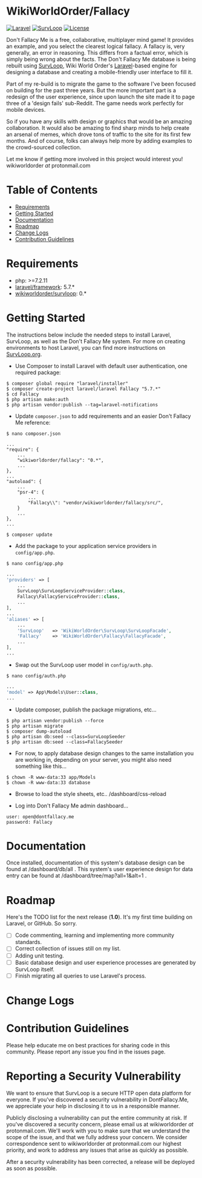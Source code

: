 
# WikiWorldOrder/Fallacy

[![Laravel](https://img.shields.io/badge/Laravel-5.7-orange.svg?style=flat-square)](http://laravel.com)
[![SurvLoop](https://img.shields.io/badge/SurvLoop-0.0-orange.svg?style=flat-square)](https://github.com/wikiworldorder/survloop)
[![License](http://img.shields.io/badge/license-MIT-brightgreen.svg?style=flat-square)](https://tldrlegal.com/license/mit-license)

Don't Fallacy Me is a free, collaborative, multiplayer mind game! It provides an example, and you select the clearest 
logical fallacy. A fallacy is, very generally, an error in reasoning. This differs from a factual error, which is 
simply being wrong about the facts.  The Don't Fallacy Me database is being rebuilt using 
<a href="https://github.com/wikiworldorder/survloop" target="_blank">SurvLoop</a>, Wiki World Order's 
<a href="https://laravel.com/" target="_blank">Laravel</a>-based engine for designing a 
database and creating a mobile-friendly user interface to fill it. 

Part of my re-build is to migrate the game to the software I've been focused on building for the past three years. 
But the more important part is a redesign of the user experience, since upon launch the site made it to page three of 
a 'design fails' sub-Reddit. The game needs work perfectly for mobile devices.

So if you have any skills with design or graphics that would be an amazing collaboration. It would also be amazing to 
find sharp minds to help create an arsenal of memes, which drove tons of traffic to the site for its first few months. 
And of course, folks can always help more by adding examples to the crowd-sourced collection.

Let me know if getting more involved in this project would interest you! wikiworldorder *at* protonmail.com

# Table of Contents
* [Requirements](#requirements)
* [Getting Started](#getting-started)
* [Documentation](#documentation)
* [Roadmap](#roadmap)
* [Change Logs](#change-logs)
* [Contribution Guidelines](#contribution-guidelines)


# <a name="requirements"></a>Requirements

* php: >=7.2.11
* <a href="https://packagist.org/packages/laravel/framework" target="_blank">laravel/framework</a>: 5.7.*
* <a href="https://packagist.org/packages/wikiworldorder/survloop" target="_blank">wikiworldorder/survloop</a>: 0.*

# <a name="getting-started"></a>Getting Started

The instructions below include the needed steps to install Laravel, SurvLoop, as well as the Don't Fallacy Me system.
For more on creating environments to host Laravel, you can find more instructions on
<a href="https://survloop.org/how-to-install-laravel-on-a-digital-ocean-server" target="_blank">SurvLoop.org</a>.

* Use Composer to install Laravel with default user authentication, one required package:

```
$ composer global require "laravel/installer"
$ composer create-project laravel/laravel Fallacy "5.7.*"
$ cd Fallacy
$ php artisan make:auth
$ php artisan vendor:publish --tag=laravel-notifications
```

* Update `composer.json` to add requirements and an easier Don't Fallacy Me reference:

```
$ nano composer.json
```

```
...
"require": {
	...
    "wikiworldorder/fallacy": "0.*",
	...
},
...
"autoload": {
	...
	"psr-4": {
		...
		"Fallacy\\": "vendor/wikiworldorder/fallacy/src/",
	}
	...
},
...
```

```
$ composer update
```

* Add the package to your application service providers in `config/app.php`.

```
$ nano config/app.php
```

```php
...
'providers' => [
	...
	SurvLoop\SurvLoopServiceProvider::class,
	Fallacy\FallacyServiceProvider::class,
	...
],
...
'aliases' => [
	...
	'SurvLoop'	 => 'WikiWorldOrder\SurvLoop\SurvLoopFacade',
	'Fallacy'	 => 'WikiWorldOrder\Fallacy\FallacyFacade',
	...
],
...
```

* Swap out the SurvLoop user model in `config/auth.php`.

```
$ nano config/auth.php
```

```php
...
'model' => App\Models\User::class,
...
```

* Update composer, publish the package migrations, etc...

```
$ php artisan vendor:publish --force
$ php artisan migrate
$ composer dump-autoload
$ php artisan db:seed --class=SurvLoopSeeder
$ php artisan db:seed --class=FallacySeeder
```

* For now, to apply database design changes to the same installation you are working in, depending on your server, 
you might also need something like this...

```
$ chown -R www-data:33 app/Models
$ chown -R www-data:33 database
```

* Browse to load the style sheets, etc.. /dashboard/css-reload

* Log into Don't Fallacy Me admin dashboard...

```
user: open@dontfallacy.me
password: Fallacy
```


# <a name="documentation"></a>Documentation

Once installed, documentation of this system's database design can be found at /dashboard/db/all . This system's user 
experience design for data entry can be found at /dashboard/tree/map?all=1&alt=1 .


# <a name="roadmap"></a>Roadmap

Here's the TODO list for the next release (**1.0**). It's my first time building on Laravel, or GitHub. So sorry.

* [ ] Code commenting, learning and implementing more community standards.
* [ ] Correct collection of issues still on my list.
* [ ] Adding unit testing.
* [ ] Basic database design and user experience processes are generated by SurvLoop itself. 
* [ ] Finish migrating all queries to use Laravel's process.

# <a name="change-logs"></a>Change Logs


# <a name="contribution-guidelines"></a>Contribution Guidelines

Please help educate me on best practices for sharing code in this community.
Please report any issue you find in the issues page.

# <a name="security-help"></a>Reporting a Security Vulnerability

We want to ensure that SurvLoop is a secure HTTP open data platform for everyone. 
If you've discovered a security vulnerability in DontFallacy.Me, 
we appreciate your help in disclosing it to us in a responsible manner.

Publicly disclosing a vulnerability can put the entire community at risk. 
If you've discovered a security concern, please email us at wikiworldorder *at* protonmail.com. 
We'll work with you to make sure that we understand the scope of the issue, and that we fully address your concern. 
We consider correspondence sent to wikiworldorder *at* protonmail.com our highest priority, 
and work to address any issues that arise as quickly as possible.

After a security vulnerability has been corrected, a release will be deployed as soon as possible.
